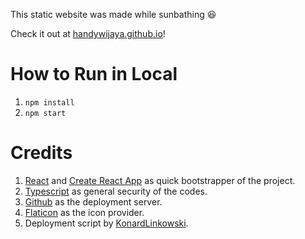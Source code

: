 This static website was made while sunbathing :satisfied:

Check it out at [handywijaya.github.io](https://handywijaya.github.io)!

# How to Run in Local
1. `npm install`
1. `npm start`

# Credits
1. [React](https://reactjs.org) and [Create React App](https://github.com/facebook/create-react-app) as quick bootstrapper of the project.
1. [Typescript](https://www.typescriptlang.org) as general security of the codes.
1. [Github](https://www.github.com) as the deployment server.
1. [Flaticon](https://www.flaticon.com) as the icon provider.
1. Deployment script by [KonardLinkowski](https://gist.github.com/KonradLinkowski/4b2b825d2540c4eecfc5dc1f9e42a87f).
